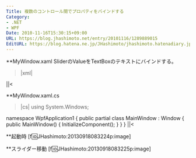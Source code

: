 ```yaml
---
Title: 複数のコントロール間でプロパティをバインドする
Category:
- .NET
- WPF
Date: 2010-11-16T15:30:15+09:00
URL: https://blog.jhashimoto.net/entry/20101116/1289889015
EditURL: https://blog.hatena.ne.jp/JHashimoto/jhashimoto.hatenadiary.jp/atom/entry/12921228815717258541
---
```


**MyWindow.xaml
SliderのValueをTextBoxのテキストにバインドする。
>|xml|
<Window x:Class="WpfApplication1.MainWindow"
        xmlns="http://schemas.microsoft.com/winfx/2006/xaml/presentation"
        xmlns:x="http://schemas.microsoft.com/winfx/2006/xaml"
        Title="MainWindow">
    <StackPanel>
        <TextBox Name="textBox" Width="100" Text="{Binding ElementName=slider, Path=Value}"></TextBox>
        <Slider Name="slider" />
    </StackPanel>
</Window>
||<

**MyWindow.xaml.cs
>|cs|
using System.Windows;

namespace WpfApplication1 {
    public partial class MainWindow : Window {
        public MainWindow() {
            InitializeComponent();
        }
    }
}
||<

**起動時
[f:id:JHashimoto:20130918083224p:image]

**スライダー移動
[f:id:JHashimoto:20130918083225p:image]
